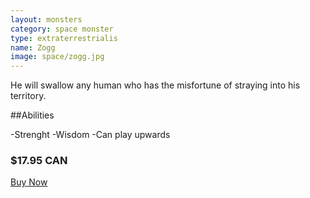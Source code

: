 ```yaml
---
layout: monsters
category: space monster
type: extraterrestrialis
name: Zogg
image: space/zogg.jpg
---
```



He will swallow any human who has the misfortune of straying into his territory.

##Abilities

-Strenght
-Wisdom
-Can play upwards
<div class="gutter media grid">
	<h3>$17.95 CAN</h3>
	<a class="btn-round mega {% if page.url == '/cart/' %}current{% endif %}"href="{{site.baseurl}}/cart/">Buy Now</a>
</div>
